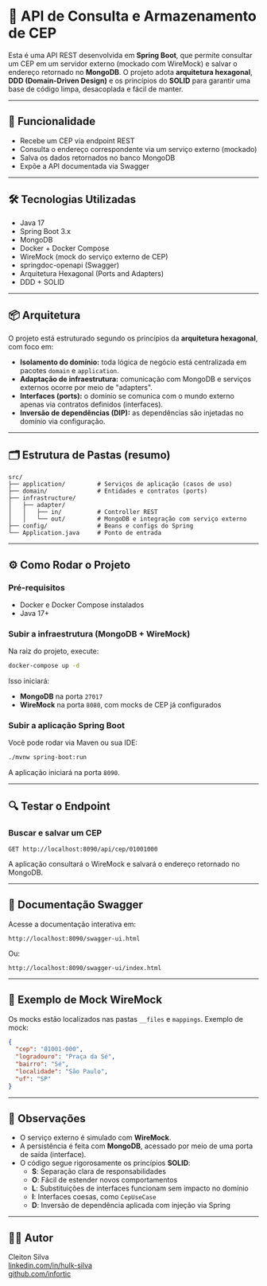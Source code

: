 # 🧱 API de Consulta e Armazenamento de CEP

Esta é uma API REST desenvolvida em **Spring Boot**, que permite consultar um CEP em um servidor externo (mockado com WireMock) e salvar o endereço retornado no **MongoDB**. O projeto adota **arquitetura hexagonal**, **DDD (Domain-Driven Design)** e os princípios do **SOLID** para garantir uma base de código limpa, desacoplada e fácil de manter.

---

## 🚀 Funcionalidade

- Recebe um CEP via endpoint REST
- Consulta o endereço correspondente via um serviço externo (mockado)
- Salva os dados retornados no banco MongoDB
- Expõe a API documentada via Swagger

---

## 🛠️ Tecnologias Utilizadas

- Java 17
- Spring Boot 3.x
- MongoDB
- Docker + Docker Compose
- WireMock (mock do serviço externo de CEP)
- springdoc-openapi (Swagger)
- Arquitetura Hexagonal (Ports and Adapters)
- DDD + SOLID

---

## 📦 Arquitetura

O projeto está estruturado segundo os princípios da **arquitetura hexagonal**, com foco em:

- **Isolamento do domínio:** toda lógica de negócio está centralizada em pacotes `domain` e `application`.
- **Adaptação de infraestrutura:** comunicação com MongoDB e serviços externos ocorre por meio de "adapters".
- **Interfaces (ports):** o domínio se comunica com o mundo externo apenas via contratos definidos (interfaces).
- **Inversão de dependências (DIP):** as dependências são injetadas no domínio via configuração.

---

## 🗂️ Estrutura de Pastas (resumo)

```
src/
├── application/         # Serviços de aplicação (casos de uso)
├── domain/              # Entidades e contratos (ports)
├── infrastructure/
│   ├── adapter/
│   │   ├── in/          # Controller REST
│   │   └── out/         # MongoDB e integração com serviço externo
├── config/              # Beans e configs do Spring
└── Application.java     # Ponto de entrada
```

---

## ⚙️ Como Rodar o Projeto

### Pré-requisitos

- Docker e Docker Compose instalados
- Java 17+

### Subir a infraestrutura (MongoDB + WireMock)

Na raiz do projeto, execute:

```bash
docker-compose up -d
```

Isso iniciará:

- **MongoDB** na porta `27017`
- **WireMock** na porta `8080`, com mocks de CEP já configurados

### Subir a aplicação Spring Boot

Você pode rodar via Maven ou sua IDE:

```bash
./mvnw spring-boot:run
```

A aplicação iniciará na porta `8090`.

---

## 🔍 Testar o Endpoint

### Buscar e salvar um CEP

```http
GET http://localhost:8090/api/cep/01001000
```

A aplicação consultará o WireMock e salvará o endereço retornado no MongoDB.

---

## 📘 Documentação Swagger

Acesse a documentação interativa em:

```
http://localhost:8090/swagger-ui.html
```

Ou:

```
http://localhost:8090/swagger-ui/index.html
```

---

## 📄 Exemplo de Mock WireMock

Os mocks estão localizados nas pastas `__files` e `mappings`. Exemplo de mock:

```json
{
  "cep": "01001-000",
  "logradouro": "Praça da Sé",
  "bairro": "Sé",
  "localidade": "São Paulo",
  "uf": "SP"
}
```

---

## 📌 Observações

- O serviço externo é simulado com **WireMock**.
- A persistência é feita com **MongoDB**, acessado por meio de uma porta de saída (interface).
- O código segue rigorosamente os princípios **SOLID**:
  - **S**: Separação clara de responsabilidades
  - **O**: Fácil de estender novos comportamentos
  - **L**: Substituições de interfaces funcionam sem impacto no domínio
  - **I**: Interfaces coesas, como `CepUseCase`
  - **D**: Inversão de dependência aplicada com injeção via Spring

---

## 🧑‍💻 Autor

Cleiton Silva  
[linkedin.com/in/hulk-silva](https://linkedin.com/in/hulk-silva)  
[github.com/infortic](https://github.com/infortic)